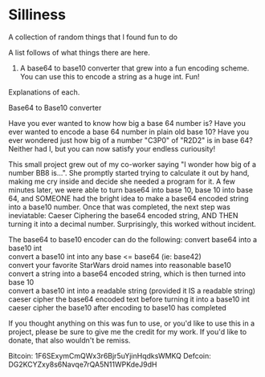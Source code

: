 # Silliness
A collection of random things that I found fun to do

A list follows of what things there are here.

1) A base64 to base10 converter that grew into a fun encoding scheme. You can use this to encode a string as a huge int. Fun!


Explanations of each.

Base64 to Base10 converter

Have you ever wanted to know how big a base 64 number is? Have you ever wanted to encode a base 64 number in plain old base 10? Have you ever wondered just how big of a number "C3P0" of "R2D2" is in base 64? Neither had I, but you can now satisfy your endless curiousity!

This small project grew out of my co-worker saying "I wonder how big of a number BB8 is...". She promptly started trying to calculate it out by hand, making me cry inside and decide she needed a program for it. A few minutes later, we were able to turn base64 into base 10, base 10 into base 64, and SOMEONE had the bright idea to make a base64 encoded string into a base10 number. Once that was completed, the next step was ineviatable: Caeser Ciphering the base64 encoded string, AND THEN turning it into a decimal number. Surprisingly, this worked without incident.

The base64 to base10 encoder can do the following:
  convert base64 into a base10 int  
  convert a base10 int into any base <= base64 (ie: base42)  
  convert your favorite StarWars droid names into reasonable base10  
  convert a string into a base64 encoded string, which is then turned into base 10  
  convert a base10 int into a readable string (provided it IS a readable string)  
  caeser cipher the base64 encoded text before turning it into a base10 int  
  caeser cipher the base10 after encoding to base10 has completed  

If you thought anything on this was fun to use, or you'd like to use this in a project, please be sure to give me the credit for my work. If you'd like to donate, that also wouldn't be remiss.

Bitcoin: 1F6SExymCmQWx3r6Bjr5uYjinHqdksWMKQ
Defcoin: DG2KCYZxy8s6Navqe7rQA5N11WPKdeJ9dH
